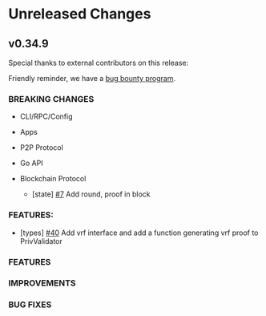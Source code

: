 # Unreleased Changes

## v0.34.9

Special thanks to external contributors on this release:

Friendly reminder, we have a [bug bounty program](https://hackerone.com/tendermint).

### BREAKING CHANGES

- CLI/RPC/Config

- Apps

- P2P Protocol

- Go API

- Blockchain Protocol
  - [state] [\#7](https://github.com/line/tendermint/issues/7) Add round, proof in block

### FEATURES:

- [types] [\#40](https://github.com/line/tendermint/issues/40) Add vrf interface and add a function generating vrf proof to PrivValidator

### FEATURES

### IMPROVEMENTS

### BUG FIXES

